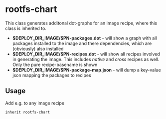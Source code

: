 # rootfs-chart

This class generates additonal dot-graphs for an image recipe, where this class is inherited to.

- **\$DEPLOY_DIR_IMAGE/\$PN-packages.dot** - will show a graph with all packages installed to the image and there dependencies, which are (obviously) also installed
- **\$DEPLOY_DIR_IMAGE/\$PN-recipes.dot** - will show all recipes involved in generating the image. This includes _native_ and _cross_ recipes as well.
Only the pure recipe-basename is shown
- **\$DEPLOY_DIR_IMAGE/\$PN-package-map.json** - will dump a key-value json mapping the packages to recipes

## Usage

Add e.g. to any image recipe

```bitbake
inherit rootfs-chart
```
